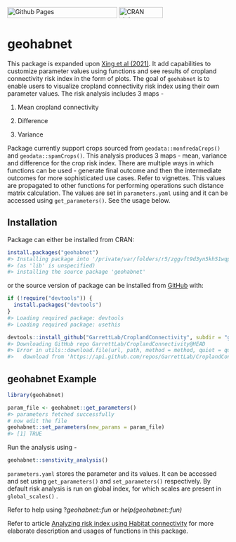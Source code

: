 <!-- README.md is generated from README.Rmd. Please edit that file -->

<!-- badges: start -->

[<img src="https://github.com/GarrettLab/CroplandConnectivity/actions/workflows/pages/pages-build-deployment/badge.svg?branch=main" alt="Github Pages" width="250" height="25"/>](https://github.com/GarrettLab/CroplandConnectivity/actions/workflows/pages/pages-build-deployment) [<img src="https://www.r-pkg.org/badges/version/geohabnet" alt="CRAN status" width="100" height="25"/>](https://CRAN.R-project.org/package=geohabnet)

<!-- badges: end -->

# geohabnet

This package is expanded upon [Xing et al (2021)](https://academic.oup.com/bioscience/article/70/9/744/5875255). It add capabilities to customize parameter values using functions and see results of cropland connectivity risk index in the form of plots. The goal of `geohabnet` is to enable users to visualize cropland connectivity risk index using their own parameter values. The risk analysis includes 3 maps -

1.  Mean cropland connectivity

2.  Difference

3.  Variance

Package currently support crops sourced from `geodata::monfredaCrops()` and `geodata::spamCrops()`. This analysis produces 3 maps - mean, variance and difference for the crop risk index. There are multiple ways in which functions can be used - generate final outcome and then the intermediate outcomes for more sophisticated use cases. Refer to vignettes. This values are propagated to other functions for performing operations such distance matrix calculation. The values are set in `parameters.yaml` using and it can be accessed using `get_parameters()`. See the usage below.

## Installation

Package can either be installed from CRAN:

``` r
install.packages("geohabnet")
#> Installing package into '/private/var/folders/r5/zggvft9d3yn5kh51wqp78rd00000gn/T/RtmpgAVmQR/temp_libpath15ebc6703a975'
#> (as 'lib' is unspecified)
#> installing the source package 'geohabnet'
```

or the source version of package can be installed from [GitHub](https://github.com/GarrettLab/CroplandConnectivity/tree/main/geohabnet) with:

``` r
if (!require("devtools")) {
  install.packages("devtools")
}
#> Loading required package: devtools
#> Loading required package: usethis

devtools::install_github("GarrettLab/CroplandConnectivity", subdir = "geohabnet")
#> Downloading GitHub repo GarrettLab/CroplandConnectivity@HEAD
#> Error in utils::download.file(url, path, method = method, quiet = quiet,  : 
#>   download from 'https://api.github.com/repos/GarrettLab/CroplandConnectivity/tarball/HEAD' failed
```

## geohabnet Example

``` r
library(geohabnet)

param_file <- geohabnet::get_parameters()
#> parameters fetched successfully
# now edit the file
geohabnet::set_parameters(new_params = param_file)
#> [1] TRUE
```

Run the analysis using -

``` r
geohabnet::senstivity_analysis()
```

`parameters.yaml` stores the parameter and its values. It can be accessed and set using `get_parameters()` and `set_parameters()` respectively. By default risk analysis is run on global index, for which scales are present in `global_scales()` .

Refer to help using ?*geohabnet::fun* or *help(geohabnet::fun)*

Refer to article [Analyzing risk index using Habitat connectivity](https://garrettlab.github.io/HabitatConnectivity/articles/analysis.html) for more elaborate description and usages of functions in this package.
